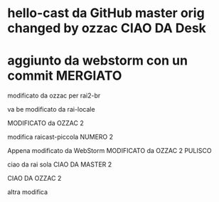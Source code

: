 # hello-cast da GitHub master orig changed by ozzac CIAO DA Desk
# aggiunto da webstorm con un commit MERGIATO
modificato da ozzac <ALTRA MOD OZZAC>
per rai2-br

va be modificato da rai-locale

MODIFICATO da OZZAC 2

modifica raicast-piccola NUMERO 2

Appena modificato da WebStorm
MODIFICATO da OZZAC 2 PULISCO

ciao da rai sola
CIAO DA MASTER 2

CIAO DA OZZAC 2

altra modifica
